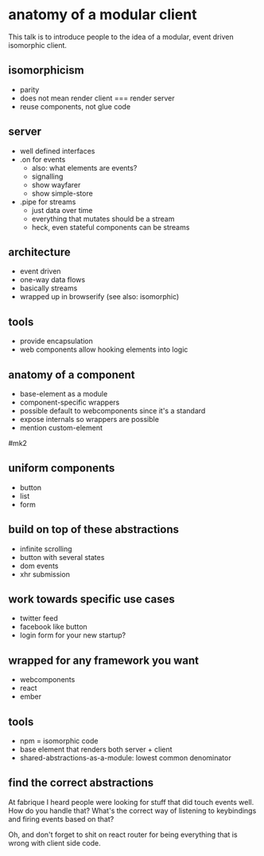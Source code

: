 # anatomy of a modular client
This talk is to introduce people to the idea of a modular, event driven
isomorphic client.

## isomorphicism
- parity
- does not mean render client === render server
- reuse components, not glue code

## server
- well defined interfaces
- .on for events
  - also: what elements are events?
  - signalling
  - show wayfarer
  - show simple-store
- .pipe for streams
  - just data over time
  - everything that mutates should be a stream
  - heck, even stateful components can be streams

## architecture
- event driven
- one-way data flows
- basically streams
- wrapped up in browserify (see also: isomorphic)

## tools
- provide encapsulation
- web components allow hooking elements into logic

## anatomy of a component
- base-element as a module
- component-specific wrappers
- possible default to webcomponents since it's a standard
- expose internals so wrappers are possible
- mention custom-element

#mk2
## uniform components
- button
- list
- form

## build on top of these abstractions
- infinite scrolling
- button with several states
- dom events
- xhr submission

## work towards specific use cases
- twitter feed
- facebook like button
- login form for your new startup?

## wrapped for any framework you want
- webcomponents
- react
- ember

## tools
- npm = isomorphic code
- base element that renders both server + client
- shared-abstractions-as-a-module: lowest common denominator

## find the correct abstractions
At fabrique I heard people were looking for stuff that did touch events well.
How do you handle that? What's the correct way of listening to keybindings and
firing events based on that?

Oh, and don't forget to shit on react router for being everything that is wrong
with client side code.
